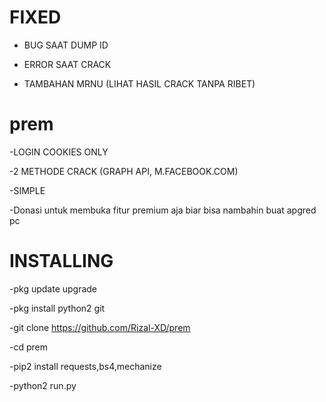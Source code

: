 # FIXED
- BUG SAAT DUMP ID

- ERROR SAAT CRACK

- TAMBAHAN MRNU (LIHAT HASIL CRACK TANPA RIBET)

# prem
-LOGIN COOKIES ONLY

-2 METHODE CRACK (GRAPH API, M.FACEBOOK.COM)

-SIMPLE

-Donasi untuk membuka fitur premium aja biar bisa nambahin buat apgred pc

# INSTALLING
-pkg update upgrade

-pkg install python2 git

-git clone https://github.com/Rizal-XD/prem

-cd prem

-pip2 install requests,bs4,mechanize

-python2 run.py

